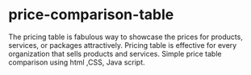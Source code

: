 # price-comparison-table
The pricing table is fabulous way to showcase the prices for products, services, or packages attractively. Pricing table is effective for every organization that sells products and services. Simple price table comparison using html ,CSS, Java script.
